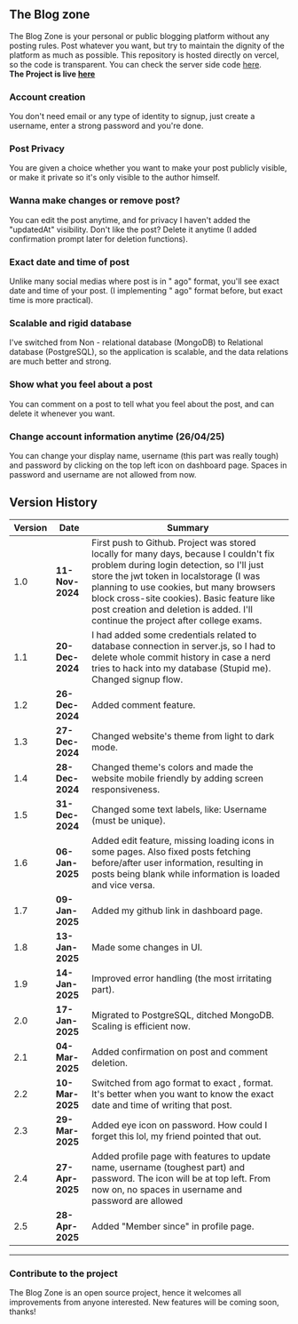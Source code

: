 ## The Blog zone
The Blog Zone is your personal or public blogging platform without any posting rules. Post whatever you want, but try to maintain the dignity of the platform as much as possible. This repository is hosted directly on vercel, so the code is transparent. You can check the server side code <a href="https://github.com/nitin-is-me/the-blog-zone-server/">here</a>. <br>
**The Project is live <a href="https://the-blog-zone.vercel.app">here</a>**
### Account creation
You don't need email or any type of identity to signup, just create a username, enter a strong password and you're done.
### Post Privacy
You are given a choice whether you want to make your post publicly visible, or make it private so it's only visible to the author himself.
### Wanna make changes or remove post?
You can edit the post anytime, and for privacy I haven't added the "updatedAt" visibility. Don't like the post? Delete it anytime (I added confirmation prompt later for deletion functions).
### Exact date and time of post
Unlike many social medias where post is in "<time> ago" format, you'll see exact date and time of your post. (I implementing "<time> ago" format before, but exact time is more practical).
### Scalable and rigid database
I've switched from Non - relational database (MongoDB) to Relational database (PostgreSQL), so the application is scalable, and the data relations are much better and strong.
### Show what you feel about a post
You can comment on a post to tell what you feel about the post, and can delete it whenever you want.

### Change account information anytime (26/04/25)
You can change your display name, username (this part was really tough) and password by clicking on the top left icon on dashboard page. Spaces in password and username are not allowed from now.

## Version History
| Version | Date       | Summary         |
|---------|------------|-----------------|
|1.0      | **11-Nov-2024** | First push to Github. Project was stored locally for many days, because I couldn't fix problem during login detection, so I'll just store the jwt token in localstorage (I was planning to use cookies, but many browsers block cross-site cookies). Basic feature like post creation and deletion is added. I'll continue the project after college exams. |
|1.1      | **20-Dec-2024** | I had added some credentials related to database connection in server.js, so I had to delete whole commit history in case a nerd tries to hack into my database (Stupid me). Changed signup flow. |
|1.2      | **26-Dec-2024** | Added comment feature. |
|1.3      | **27-Dec-2024** | Changed website's theme from light to dark mode. |
|1.4      | **28-Dec-2024** | Changed theme's colors and made the website mobile friendly by adding screen responsiveness. |
|1.5      | **31-Dec-2024** | Changed some text labels, like: Username (must be unique). |
|1.6      | **06-Jan-2025** | Added edit feature, missing loading icons in some pages. Also fixed posts fetching before/after user information, resulting in posts being blank while information is loaded and vice versa. |
|1.7      | **09-Jan-2025** | Added my github link in dashboard page. |
|1.8      | **13-Jan-2025** | Made some changes in UI. |
|1.9      | **14-Jan-2025** | Improved error handling (the most irritating part). |
|2.0      | **17-Jan-2025** | Migrated to PostgreSQL, ditched MongoDB. Scaling is efficient now. |
|2.1      | **04-Mar-2025** | Added confirmation on post and comment deletion. |
|2.2      | **10-Mar-2025** | Switched from <time>ago format to exact <date>,<time> format. It's better when you want to know the exact date and time of writing that post. |
|2.3      | **29-Mar-2025** | Added eye icon on password. How could I forget this lol, my friend pointed that out. |
|2.4      | **27-Apr-2025** | Added profile page with features to update name, username (toughest part) and password. The icon will be at top left. From now on, no spaces in username and password are allowed |
|2.5      | **28-Apr-2025** | Added "Member since" in profile page. |

--------------
### Contribute to the project
The Blog Zone is an open source project, hence it welcomes all improvements from anyone interested. New features will be coming soon, thanks!
